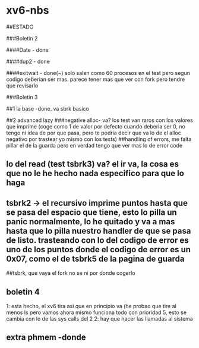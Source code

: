 # xv6-nbs
##ESTADO

###Boletin 2

####Date - done

####dup2 - done

####exitwait - done(~) solo salen como 60 procesos en el test pero segun codigo deberian ser mas. parece tener mas que ver con fork pero tendre que revisarlo

###Boletin 3

##1 la base -done. va sbrk basico

##2 advanced lazy
###negative alloc- va? los test van raros con los valores que imprime (coge como 1 de valor por defecto cuando deberia ser 0, no tengo ni idea de por que pasa, pero te podria decir que va lo de el alloc negativo por trastear yo mismo con los tests)
##handling of errors, me falta pillar el de la guarda pero en verdad tengo que ver mas lo de error code
## lo del read (test tsbrk3) va? el ir va, la cosa es que no le he hecho nada especifico para que lo haga
## tsbrk2 -> el recursivo imprime puntos hasta que se pasa del espacio que tiene, esto lo pilla un panic normalmente, lo he quitado y va a mas hasta que lo pilla nuestro handler de que se pasa de listo. trasteando con lo del codigo de error es uno de los puntos donde el codigo de error es un 0x07, como el de tsbrk5 de la pagina de guarda
##tsbrk, que vaya el fork no se ni por donde cogerlo

## boletin 4
1: esta hecho, el xv6 tira asi que en principio va (he probao que tire al menos ls pero vamos ahora mismo funciona todo con prioridad 5, esto se cambia con lo de las sys calls del 2
2: hay que hacer las llamadas al sistema

## extra phmem -donde
